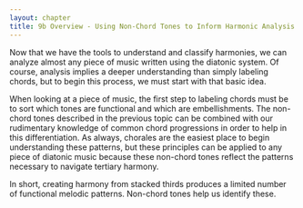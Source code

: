 ```yaml
---
layout: chapter
title: 9b Overview - Using Non-Chord Tones to Inform Harmonic Analysis
---
```


Now that we have the tools to understand and classify harmonies, we can analyze almost any piece of music written using the diatonic system. Of course, analysis implies a deeper understanding than simply labeling chords, but to begin this process, we must start with that basic idea.

When looking at a piece of music, the first step to labeling chords must be to sort which tones are functional and which are embellishments. The non-chord tones described in the previous topic can be combined with our rudimentary knowledge of common chord progressions in order to help in this differentiation. As always, chorales are the easiest place to begin understanding these patterns, but these principles can be applied to any piece of diatonic music because these non-chord tones reflect the patterns necessary to navigate tertiary harmony.

In short, creating harmony from stacked thirds produces a limited number of functional melodic patterns. Non-chord tones help us identify these.